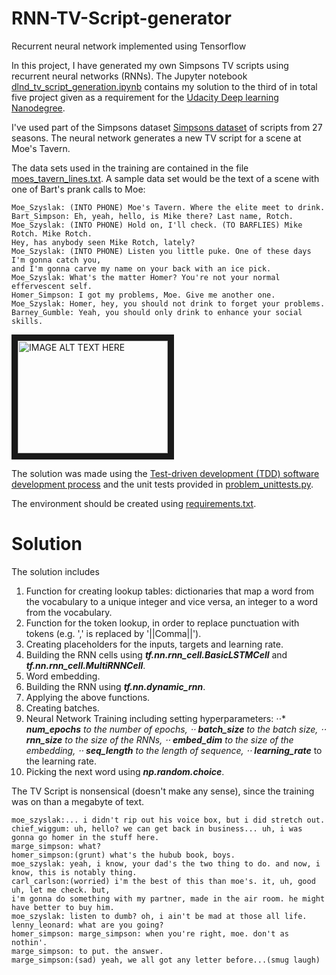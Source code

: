 # RNN-TV-Script-generator
Recurrent neural network implemented using Tensorflow

In this project, I have generated my own Simpsons TV scripts using recurrent neural networks (RNNs). 
The Jupyter notebook [dlnd_tv_script_generation.ipynb](https://github.com/TeaP/RNN-TV-Script-generator/blob/master/dlnd_tv_script_generation.ipynb) contains my solution to the third of in total five project given as a requirement for the 
[Udacity Deep learning Nanodegree](https://www.udacity.com/course/deep-learning-nanodegree--nd101). 

I've used part of the Simpsons dataset [Simpsons dataset](https://www.kaggle.com/wcukierski/the-simpsons-by-the-data) of scripts from 27 seasons. The neural network generates a new TV script for a scene at Moe's Tavern.

The data sets used in the training are contained in the file [moes_tavern_lines.txt](https://github.com/TeaP/RNN-TV-Script-generator/blob/master/moes_tavern_lines.txt). A sample data set would be the text of a scene with one of Bart's prank calls to Moe:

```
Moe_Szyslak: (INTO PHONE) Moe's Tavern. Where the elite meet to drink.
Bart_Simpson: Eh, yeah, hello, is Mike there? Last name, Rotch.
Moe_Szyslak: (INTO PHONE) Hold on, I'll check. (TO BARFLIES) Mike Rotch. Mike Rotch. 
Hey, has anybody seen Mike Rotch, lately?
Moe_Szyslak: (INTO PHONE) Listen you little puke. One of these days I'm gonna catch you, 
and I'm gonna carve my name on your back with an ice pick.
Moe_Szyslak: What's the matter Homer? You're not your normal effervescent self.
Homer_Simpson: I got my problems, Moe. Give me another one.
Moe_Szyslak: Homer, hey, you should not drink to forget your problems.
Barney_Gumble: Yeah, you should only drink to enhance your social skills.
```
<a href="http://www.youtube.com/watch?feature=player_embedded&v=lj6LnihWpOg" target="_blank"><img src="http://img.youtube.com/vi/lj6LnihWpOg/0.jpg" 
alt="IMAGE ALT TEXT HERE" width="240" height="180" border="10" /></a>

The solution was made using the [Test-driven development (TDD) software development process](https://www.madetech.com/blog/9-benefits-of-test-driven-development) and the unit tests provided in [problem_unittests.py](https://github.com/TeaP/RNN-TV-Script-generator/blob/master/problem_unittests.py). 

The environment should be created using [requirements.txt](https://github.com/TeaP/RNN-TV-Script-generator/blob/master/requirements.txt).

# Solution

The solution includes
1.  Function for creating lookup tables: dictionaries that map a word from the vocabulary to a unique integer and vice versa, an integer to a word from the vocabulary. 
2. Function for the token lookup, in order to replace punctuation with tokens (e.g.  ',' is replaced by '||Comma||'). 
3. Creating placeholders for the inputs, targets and learning rate. 
4. Building the RNN cells using ***tf.nn.rnn_cell.BasicLSTMCell*** and ***tf.nn.rnn_cell.MultiRNNCell***. 
5. Word embedding. 
6. Building the RNN using ***tf.nn.dynamic_rnn***. 
7. Applying the above functions. 
8. Creating batches. 
9. Neural Network Training including setting hyperparameters:
⋅⋅* ***num_epochs** to the number of epochs,
⋅⋅* ***batch_size** to the batch size,
⋅⋅* ***rnn_size** to the size of the RNNs,
⋅⋅* ***embed_dim** to the size of the embedding,
⋅⋅* ***seq_length** to the length of sequence,
⋅⋅* ***learning_rate*** to the learning rate.
10. Picking the next word using ***np.random.choice***.

The TV Script is nonsensical (doesn't make any sense), since the training was on than a megabyte of text. 

```
moe_szyslak:... i didn't rip out his voice box, but i did stretch out.
chief_wiggum: uh, hello? we can get back in business... uh, i was gonna go homer in the stuff here.
marge_simpson: what?
homer_simpson:(grunt) what's the hubub book, boys.
moe_szyslak: yeah, i know, your dad's the two thing to do. and now, i know, this is notably thing.
carl_carlson:(worried) i'm the best of this than moe's. it, uh, good uh, let me check. but, 
i'm gonna do something with my partner, made in the air room. he might have better to buy him.
moe_szyslak: listen to dumb? oh, i ain't be mad at those all life.
lenny_leonard: what are you going?
homer_simpson: marge_simpson: when you're right, moe. don't as nothin'.
marge_simpson: to put. the answer.
marge_simpson:(sad) yeah, we all got any letter before...(smug laugh)
```
    


 




